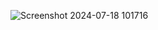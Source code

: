 ![Screenshot 2024-07-18 101716](https://github.com/user-attachments/assets/2aea7104-4a43-4b24-a5f6-1f1c5bdaa1c6)
